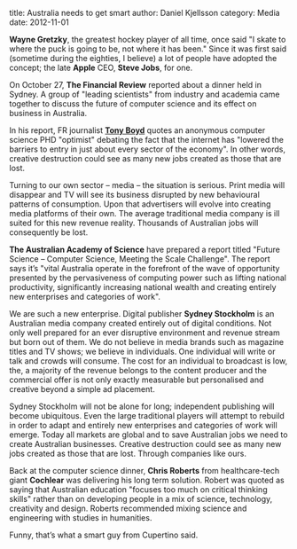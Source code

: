title: Australia needs to get smart
author: Daniel Kjellsson
category: Media
date: 2012-11-01

**Wayne Gretzky**, the greatest hockey player of all time, once said "I skate
to where the puck is going to be, not where it has been." Since it was first
said (sometime during the eighties, I believe) a lot of people have adopted the
concept; the late **Apple** CEO, **Steve Jobs**, for one.

On October 27, **The Financial Review** reported about a dinner held in Sydney.
A group of "leading scientists" from industry and academia came together to
discuss the future of computer science and its effect on business in Australia.

In his report, FR journalist [**Tony Boyd**][1] quotes an anonymous computer
science PHD "optimist" debating the fact that the internet has "lowered the
barriers to entry in just about every sector of the economy". In other words,
creative destruction could see as many new jobs created as those that are lost.

Turning to our own sector – media – the situation is serious. Print media will
disappear and TV will see its business disrupted by new behavioural patterns of
consumption. Upon that advertisers will evolve into creating media platforms of
their own. The average traditional media company is ill suited for this new
revenue reality. Thousands of Australian jobs will consequently be lost.

**The Australian Academy of Science** have prepared a report titled
"Future Science – Computer Science, Meeting the Scale Challenge". The report
says it’s "vital Australia operate in the forefront of the wave of opportunity
presented by the pervasiveness of computing power such as lifting national
productivity, significantly increasing national wealth and creating entirely
new enterprises and categories of work".

We are such a new enterprise. Digital publisher **Sydney Stockholm** is an
Australian media company created entirely out of digital conditions. Not only
well prepared for an ever disruptive environment and revenue stream but born
out of them. We do not believe in media brands such as magazine titles and TV
shows; we believe in individuals. One individual will write or talk and crowds
will consume. The cost for an individual to broadcast is low, the, a  majority
of the revenue belongs to the content producer and the commercial offer is not
only exactly measurable but personalised and creative beyond a simple
ad placement.

Sydney Stockholm will not be alone for long; independent publishing will become
ubiquitous. Even the large traditional players will attempt to rebuild in order
to adapt and entirely new enterprises and categories of work will emerge. Today
all markets are global and to save Australian jobs we need to create Australian
businesses. Creative destruction could see as many new jobs created as those
that are lost. Through companies like ours.

Back at the computer science dinner, **Chris Roberts** from healthcare-tech
giant **Cochlear** was delivering his long term solution. Robert was quoted as
saying that Australian education "focuses too much on critical thinking skills"
rather than on developing people in a mix of science, technology, creativity
and design. Roberts recommended mixing science and engineering with studies in
humanities.

Funny, that’s what a smart guy from Cupertino said.

[1]: https://twitter.com/Tony**Boyd/ "Tony Boyd"